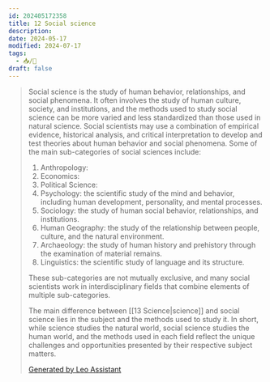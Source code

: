```yaml
---
id: 202405172358
title: 12 Social science
description: 
date: 2024-05-17
modified: 2024-07-17
tags:
  - 📥/🌲
draft: false
---
```

> Social science is the study of human behavior, relationships, and social phenomena. It often involves the study of human culture, society, and institutions, and the methods used to study social science can be more varied and less standardized than those used in natural science. Social scientists may use a combination of empirical evidence, historical analysis, and critical interpretation to develop and test theories about human behavior and social phenomena. Some of the main sub-categories of social sciences include:
> 
> 1. Anthropology: 
> 2. Economics: 
> 3. Political Science: 
> 4. Psychology: the scientific study of the mind and behavior, including human development, personality, and mental processes.
> 5. Sociology: the study of human social behavior, relationships, and institutions.
> 6. Human Geography: the study of the relationship between people, culture, and the natural environment.
> 7. Archaeology: the study of human history and prehistory through the examination of material remains.
> 8. Linguistics: the scientific study of language and its structure.
> 
> These sub-categories are not mutually exclusive, and many social scientists work in interdisciplinary fields that combine elements of multiple sub-categories.
> 
> The main difference between [[13 Science|science]] and social science lies in the subject and the methods used to study it. In short, while science studies the natural world, social science studies the human world, and the methods used in each field reflect the unique challenges and opportunities presented by their respective subject matters.
> 
> [Generated by Leo Assistant](https://brave.com/leo/)

